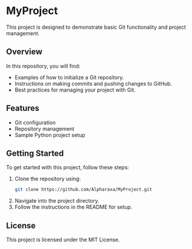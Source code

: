 # MyProject

This project is designed to demonstrate basic Git functionality and project management. 

## Overview
In this repository, you will find:
- Examples of how to initialize a Git repository.
- Instructions on making commits and pushing changes to GitHub.
- Best practices for managing your project with Git.

## Features
- Git configuration
- Repository management
- Sample Python project setup

## Getting Started
To get started with this project, follow these steps:
1. Clone the repository using: 
   ```bash
   git clone https://github.com/Alpharaxa/MyProject.git
   ```
2. Navigate into the project directory.
3. Follow the instructions in the README for setup.

## License
This project is licensed under the MIT License.
